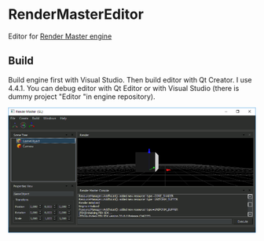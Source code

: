 # RenderMasterEditor
Editor for [Render Master engine](https://github.com/fra-zz-mer/RenderMaster)

## Build
Build engine first with Visual Studio. Then build editor with Qt Creator. I use 4.4.1.
You can debug editor with Qt Editor or with Visual Studio (there is dummy project "Editor "in engine repository). 

![Alt text](render_master_editor.png?raw=true "Editor")
